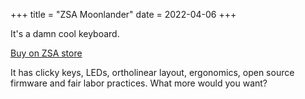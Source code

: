 +++
title = "ZSA Moonlander"
date = 2022-04-06
+++

It's a damn cool keyboard.

<a href="https://www.zsa.io/moonlander/">Buy on ZSA store</a>

<!-- more -->

It has clicky keys, LEDs, ortholinear layout, ergonomics, open source firmware and fair labor practices. What more would you want?

